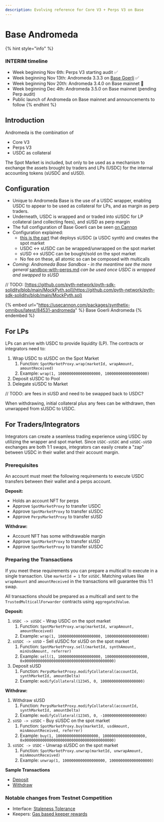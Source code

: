 ```yaml
---
description: Evolving reference for Core V3 + Perps V3 on Base
---
```


# Base Andromeda

{% hint style="info" %}
### INTERIM timeline&#x20;

* Week beginning Nov 6th: Perps V3 starting audit  ✅
* Week beginning Nov 13th: Andromeda 3.3.3 on [Base Goerli](https://usecannon.com/packages/synthetix-omnibus/latest/84531-andromeda) ✅
* Week beginning Nov 20th: Andromeda 3.4.0 on Base mainnet 🚧
* Week beginning Dec 4th: Andromeda 3.5.0 on Base mainnet (pending Perp audit)&#x20;
* Public launch of Andromeda on Base mainnet and announcements to follow
{% endhint %}

## Introduction

Andromeda is the combination of

* Core V3&#x20;
* Perps V3
* USDC as collateral

The Spot Market is included, but only to be used as a mechanism to exchange the assets brought by traders and LPs (USDC) for the internal accounting tokens (sUSDC and sUSD).

## Configuration

* Unique to Andromeda Base is the use of a USDC wrapper, enabling USDC to appear to be used as collateral for LPs, and as margin as perp traders.
* Underneath, USDC is wrapped and or traded into sUSDC for LP collateral (and collecting fees), and sUSD as perp margin
* The full configuration of Base Goerli can be seen [on Cannon](https://usecannon.com/packages/synthetix-omnibus/3.3.3-dev.e141cd8c/84531-andromeda)
* Configuration explained:&#x20;
  * [this is the part](https://github.com/Synthetixio/synthetix-deployments/pull/66/files#diff-dc0e4e9b2b24d1fcf9c5a8ffd5b5548955777eff55c71dd0ab208dc04e84a89b) that deploys sUSDC (a USDC synth) and creates the spot market
  * &#x20;USDC <-> sUSDC can be wrapped/unwrapped on the spot market
  * sUSD <-> sUSDC can be bought/sold on the spot market
  * No fee on these, all atomic so can be composed with multicalls
* _Coming: Andromeda Base Sandbox - in the meantime see the more general_ [sandbox-with-perps.md](sandbox-with-perps.md "mention") _can be used once USDC is wrapped and swapped to sUSD_

// TODO: [https://github.com/pyth-network/pyth-sdk-solidity/blob/main/MockPyth.sol](https://github.com/pyth-network/pyth-sdk-solidity/blob/main/MockPyth.sol)

{% embed url="https://usecannon.com/packages/synthetix-omnibus/latest/84531-andromeda" %}
Base Goerli Andromeda
{% endembed %}

## For LPs

LPs can arrive with USDC to provide liquidity (LP). The contracts or integrators need to:

1. Wrap USDC to sUSDC on the Spot Market
   1. Function: `SpotMarketProxy.wrap(marketId, wrapAmount, amountReceived)`
   2. Example: `wrap(1, 1000000000000000000, 1000000000000000000)`
2. Deposit sUSDC to Pool
3. Delegate sUSDC to Market

// TODO: are fees in sUSD and need to be swapped back to USDC?

When withdrawing, initial collateral plus any fees can be withdrawn, then unwrapped from sUSDC to USDC.

## For Traders/Integrators

Integrators can create a seamless trading experience using USDC by utilizing the wrapper and spot  market. Since `USDC-sUSDC` and `sUSDC-sUSD` exchanges are both 1:1 swaps, integrators can easily create a "zap" between USDC in their wallet and their account margin.

### **Prerequisites**

An account must meet the following requirements to execute USDC transfers between their wallet and a perps account.

**Deposit:**

* Holds an account NFT for perps
* Approve `SpotMarketProxy` to transfer USDC
* Approve `SpotMarketProxy` to transfer sUSDC
* Approve `PerpsMarketProxy` to transfer sUSD

**Withdraw:**

* Account NFT has some withdrawable margin
* Approve `SpotMarketProxy` to transfer sUSD
* Approve `SpotMarketProxy` to transfer sUSDC

### Preparing the Transactions

If you meet these requirements you can prepare a multicall to execute in a single transaction. Use `marketId = 1` for `sUSDC`. Matching values like `wrapAmount` and `amountReceived` in the transactions will guarantee this 1:1 swap.

All transactions should be prepared as a multicall and sent to the `TrustedMulticallForwarder` contracts using `aggregate3Value`.

**Deposit:**&#x20;

1. `USDC -> sUSDC` - Wrap USDC on the spot market
   1. Function: `SpotMarketProxy.wrap(marketId, wrapAmount, amountReceived)`
   2. Example: `wrap(1, 1000000000000000000, 1000000000000000000)`
2. `sUSDC -> sUSD` - Sell sUSDC for sUSD on the spot market
   1. Function: `SpotMarketProxy.sell(marketId, synthAmount, minUsdAmount, referrer)`
   2. Example: `sell(1, 1000000000000000000, 1000000000000000000, 0x0000000000000000000000000000000000000000)`
3. Deposit sUSD
   1. Function: `PerpsMarketProxy.modifyCollateral(accountId, synthMarketId, amountDelta)`
   2. Example: `modifyCollateral(12345, 0, 1000000000000000000)`

**Withdraw:**

1. Withdraw sUSD
   1. Function: `PerpsMarketProxy.modifyCollateral(accountId, synthMarketId, amountDelta)`
   2. Example: `modifyCollateral(12345, 0, -1000000000000000000)`
2. `sUSD -> sUSDC` - Buy sUSDC on the spot market
   1. Function: `SpotMarketProxy.buy(marketId, usdAmount, minAmountReceived, referrer)`
   2. Example: `buy(1, 1000000000000000000, 1000000000000000000, 0x0000000000000000000000000000000000000000)`
3. `sUSDC -> USDC` - Unwrap sUSDC on the spot market
   1. Function: `SpotMarketProxy.unwrap(marketId, unwrapAmount, minAmountReceived)`
   2. Example: `unwrap(1, 1000000000000000000, 1000000000000000000)`

**Sample Transactions**

* [Deposit](https://goerli.basescan.org/tx/0x95461a5b05c40c91c952bc06b0d292ec16ffd0c750a7b708a8564183b9b08cf4)
* [Withdraw](https://goerli.basescan.org/tx/0x4b6d29faaa75223fe1d690993c5e93ef316fc823385cbc52f505927f65702319)

### Notable changes from Testnet Competition

* Interface: [Staleness Tolerance](https://github.com/Synthetixio/synthetix-v3/pull/1860)
* Keepers: [Gas based keeper rewards](https://github.com/Synthetixio/synthetix-v3/pull/1890)

